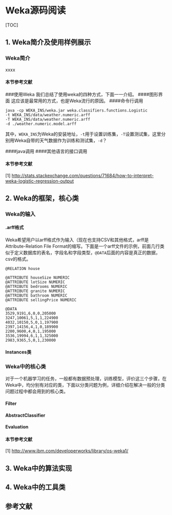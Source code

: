 # Weka源码阅读
[TOC]

## 1. Weka简介及使用样例展示
### Weka简介
xxxx
#### 本节参考文献


###使用Weka
我们总结了使用weka的四种方式，下面一一介绍。
####图形界面
这应该是最常用的方式，也是Weka流行的原因。
####命令行调用

```
java -cp WEKA_INS/weka.jar weka.classifiers.functions.Logistic 
-t WEKA_INS/data/weather.numeric.arff 
-T WEKA_INS/data/weather.numeric.arff 
-d ./weather.numeric.model.arff
```
其中，`WEKA_INS`为Weka的安装地址，`-t`用于设置训练集，`-T`设置测试集，这里分别用Weka自带的天气数据作为训练和测试集，`-d`？


####java调用
####其他语言的接口调用

#### 本节参考文献
[1] http://stats.stackexchange.com/questions/71684/how-to-interpret-weka-logistic-regression-output


## 2. Weka的框架，核心类
### Weka的输入
#### .arff格式
Weka希望用户以arff格式作为输入（现在也支持CSV和其他格式，arff是Attribute-Relation File Format的缩写。下面是一个arff文件的示例，前面几行类似于定义数据库的表名，字段名和字段类型，`@DATA`后面的内容是真正的数据，csv的格式。

```
@RELATION house

@ATTRIBUTE houseSize NUMERIC
@ATTRIBUTE lotSize NUMERIC
@ATTRIBUTE bedrooms NUMERIC
@ATTRIBUTE granite NUMERIC
@ATTRIBUTE bathroom NUMERIC
@ATTRIBUTE sellingPrice NUMERIC

@DATA
3529,9191,6,0,0,205000 
3247,10061,5,1,1,224900 
4032,10150,5,0,1,197900 
2397,14156,4,1,0,189900 
2200,9600,4,0,1,195000 
3536,19994,6,1,1,325000 
2983,9365,5,0,1,230000
```
#### Instances类

### Weka中的核心类
对于一个机器学习的任务，一般都有数据预处理，训练模型，评价这三个步骤，在Weka中，均分别有对应的类，下面以分类问题为例，详细介绍在解决一般的分类问题过程中都会用到的核心类。
#### Filter
#### AbstractClassifier
#### Evaluation

#### 本节参考文献
[1] http://www.ibm.com/developerworks/library/os-weka1/




## 3. Weka中的算法实现


## 4. Weka中的工具类


## 参考文献
